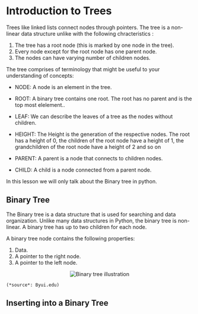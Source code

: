 # Introduction to Trees
Trees like linked lists connect nodes through pointers. The tree is a non-linear data structure unlike with the following chracteristics :

1. The tree has a root node (this is marked by one node in the tree).
2. Every node except for the root node has one parent node.
3. The nodes can have varying number of children nodes.

The tree comprises of terminology that might be useful to your understanding of concepts:

* NODE:
    A node is an element in the tree.

* ROOT:
    A binary tree contains one root. The root has no parent and is the top most elelement..

* LEAF:
    We can describe the leaves of a tree as the nodes without children.

* HEIGHT:
    The Height is the generation of the respective nodes. The root has a height of 0, the children of the root node have a height of 1, the grandchildren of the root node have a height of 2 and so on

* PARENT:
     A parent is a node that connects to children nodes.

* CHILD:
    A child is a node connected from a parent node.

In this lesson we will only talk about the Binary tree in python.


## Binary Tree

The Binary tree is a data structure that is used for searching and data organization. Unlike many data structures in Python, the binary tree is non-linear.  A binary tree has up to two children for each node.

A binary tree node contains the following properties:

1. Data.
2. A pointer to the right node.
3. A pointer to the left node.

<p align="center">
    <img src= "https://byui-cse.github.io/cse212-course/lesson09/binary_tree.jpeg" alt= "Binary tree illustration">

    (*source*: Byui.edu)
</p>

## Inserting into a Binary Tree

